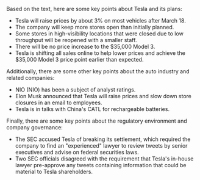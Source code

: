 Based on the text, here are some key points about Tesla and its plans:

* Tesla will raise prices by about 3% on most vehicles after March 18.
* The company will keep more stores open than initially planned.
* Some stores in high-visibility locations that were closed due to low throughput will be reopened with a smaller staff.
* There will be no price increase to the $35,000 Model 3.
* Tesla is shifting all sales online to help lower prices and achieve the $35,000 Model 3 price point earlier than expected.

Additionally, there are some other key points about the auto industry and related companies:

* NIO (NIO) has been a subject of analyst ratings.
* Elon Musk announced that Tesla will raise prices and slow down store closures in an email to employees.
* Tesla is in talks with China's CATL for rechargeable batteries.

Finally, there are some key points about the regulatory environment and company governance:

* The SEC accused Tesla of breaking its settlement, which required the company to find an "experienced" lawyer to review tweets by senior executives and advise on federal securities laws.
* Two SEC officials disagreed with the requirement that Tesla's in-house lawyer pre-approve any tweets containing information that could be material to Tesla shareholders.